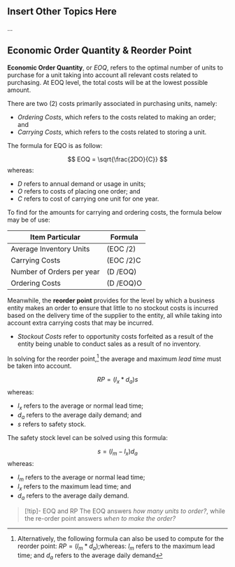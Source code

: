 
## Insert Other Topics Here
...

## Economic Order Quantity & Reorder Point
**Economic Order Quantity**, or *EOQ*, refers to the optimal number of units to purchase for a unit taking into account all relevant costs related to purchasing. At EOQ level, the total costs will be at the lowest possible amount.

There are two (2) costs primarily associated in purchasing units, namely:
- *Ordering Costs*, which refers to the costs related to making an order; and
- *Carrying Costs*, which refers to the costs related to storing a unit.

The formula for EQO is as follow:

$$ EOQ = \sqrt{\frac{2DO}{C}} $$
whereas:
- $D$ refers to annual demand or usage in units;
- $O$ refers to costs of placing one order; and
- $C$ refers to cost of carrying one unit for one year.

To find for the amounts for carrying and ordering costs, the formula below may be of use:

| Item Particular           | Formula   |
| ------------------------- | --------- |
| Average Inventory Units   | (EOC /2)  |
| Carrying Costs            | (EOC /2)C |
| Number of Orders per year | (D /EOQ)  |
| Ordering Costs            | (D /EOQ)O |

Meanwhile, the **reorder point** provides for the level by which a business entity makes an order to ensure that little to no stockout costs is incurred based on the delivery time of the supplier to the entity, all while taking into account extra carrying costs that may be incurred.

- *Stockout Costs* refer to opportunity costs forfeited as a result of the entity being unable to conduct sales as a result of no inventory.

In solving for the reorder point,[^1] the average and maximum *lead time* must be taken into account.

$$ RP = (l_x * d_a) s $$
whereas:
- $l_x$ refers to the average or normal lead time;
- $d_a$ refers to the average daily demand; and
- $s$ refers to safety stock.

The safety stock level can be solved using this formula:

$$ s = (l_m - l_x)d_a $$
whereas:
- $l_m$ refers to the average or normal lead time;
- $l_x$ refers to the maximum lead time; and
- $d_a$ refers to the average daily demand.

> [!tip]- EOQ and RP
> The EOQ answers *how many units to order?*, while the re-order point answers *when to make the order?*

[^1]: Alternatively, the following formula can also be used to compute for the reorder point: $RP = (l_m * d_a)$;whereas: $l_m$ refers to the maximum lead time; and $d_a$ refers to the average daily demand

